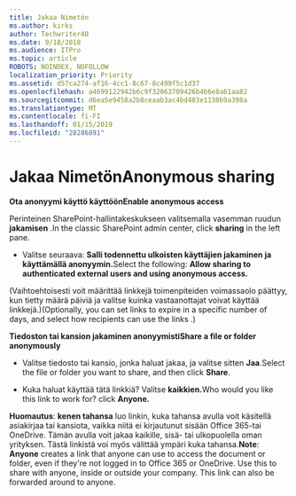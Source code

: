 ```yaml
---
title: Jakaa Nimetön
ms.author: kirks
author: Techwriter40
ms.date: 9/18/2018
ms.audience: ITPro
ms.topic: article
ROBOTS: NOINDEX, NOFOLLOW
localization_priority: Priority
ms.assetid: d57ca274-af16-4cc1-8c67-8c499f5c1d37
ms.openlocfilehash: a4699122942b6c9f32063709426b4b6e8a61aa82
ms.sourcegitcommit: d6ea5e9458a2b8ceaab3ac4bd483e1130b9a398a
ms.translationtype: MT
ms.contentlocale: fi-FI
ms.lasthandoff: 01/15/2019
ms.locfileid: "28286891"
---
```

# <a name="anonymous-sharing"></a><span data-ttu-id="357a3-102">Jakaa Nimetön</span><span class="sxs-lookup"><span data-stu-id="357a3-102">Anonymous sharing</span></span>

 <span data-ttu-id="357a3-103">**Ota anonyymi käyttö käyttöön**</span><span class="sxs-lookup"><span data-stu-id="357a3-103">**Enable anonymous access**</span></span>
  
<span data-ttu-id="357a3-104">Perinteinen SharePoint-hallintakeskukseen valitsemalla vasemman ruudun **jakamisen** .</span><span class="sxs-lookup"><span data-stu-id="357a3-104">In the classic SharePoint admin center, click **sharing** in the left pane.</span></span> 
  
- <span data-ttu-id="357a3-105">Valitse seuraava: **Salli todennettu ulkoisten käyttäjien jakaminen ja käyttämällä anonyymin.**</span><span class="sxs-lookup"><span data-stu-id="357a3-105">Select the following: **Allow sharing to authenticated external users and using anonymous access.**</span></span>
  
<span data-ttu-id="357a3-106">(Vaihtoehtoisesti voit määrittää linkkejä toimenpiteiden voimassaolo päättyy, kun tietty määrä päiviä ja valitse kuinka vastaanottajat voivat käyttää linkkejä.)</span><span class="sxs-lookup"><span data-stu-id="357a3-106">(Optionally, you can set links to expire in a specific number of days, and select how recipients can use the links .)</span></span>
    
 <span data-ttu-id="357a3-107">**Tiedoston tai kansion jakaminen anonyymisti**</span><span class="sxs-lookup"><span data-stu-id="357a3-107">**Share a file or folder anonymously**</span></span>
  
- <span data-ttu-id="357a3-108">Valitse tiedosto tai kansio, jonka haluat jakaa, ja valitse sitten **Jaa**.</span><span class="sxs-lookup"><span data-stu-id="357a3-108">Select the file or folder you want to share, and then click **Share**.</span></span> 
    
- <span data-ttu-id="357a3-109">Kuka haluat käyttää tätä linkkiä? Valitse **kaikkien.**</span><span class="sxs-lookup"><span data-stu-id="357a3-109">Who would you like this link to work for? click **Anyone.**</span></span>
  
 <span data-ttu-id="357a3-p101">**Huomautus**: **kenen tahansa** luo linkin, kuka tahansa avulla voit käsitellä asiakirjaa tai kansiota, vaikka niitä ei kirjautunut sisään Office 365-tai OneDrive. Tämän avulla voit jakaa kaikille, sisä- tai ulkopuolella oman yrityksen. Tästä linkistä voi myös välittää ympäri kuka tahansa.</span><span class="sxs-lookup"><span data-stu-id="357a3-p101">**Note**: **Anyone** creates a link that anyone can use to access the document or folder, even if they're not logged in to Office 365 or OneDrive. Use this to share with anyone, inside or outside your company. This link can also be forwarded around to anyone.</span></span> 
    

